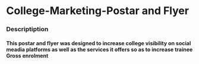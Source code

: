 # College-Marketing-Postar and Flyer

###  Descriptiption 
#### This postar and flyer was designed to increase college visibility on social meadia platforms as well as the services it offers so as to increase trainee Gross enrolment   
